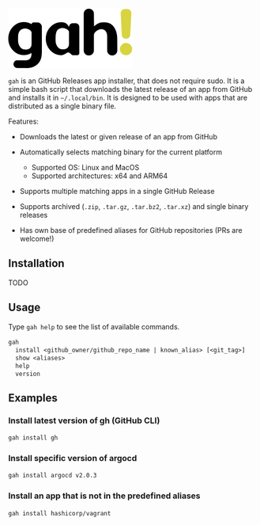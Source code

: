 ![gah! logo](./_static/logo.svg)

`gah` is an GitHub Releases app installer, that does not require sudo. It is a simple bash script that downloads the latest release of an app from GitHub and installs it in `~/.local/bin`. It is designed to be used with apps that are distributed as a single binary file.

Features:

- Downloads the latest or given release of an app from GitHub
- Automatically selects matching binary for the current platform

  - Supported OS: Linux and MacOS
  - Supported architectures: x64 and ARM64

- Supports multiple matching apps in a single GitHub Release
- Supports archived (`.zip`, `.tar.gz`, `.tar.bz2`, `.tar.xz`) and single binary releases
- Has own base of predefined aliases for GitHub repositories (PRs are welcome!)

## Installation

TODO

## Usage

Type `gah help` to see the list of available commands.

```text
gah
  install <github_owner/github_repo_name | known_alias> [<git_tag>]
  show <aliases>
  help
  version
```

## Examples

### Install latest version of gh (GitHub CLI)

```bash
gah install gh
```

### Install specific version of argocd

```bash
gah install argocd v2.0.3
```

### Install an app that is not in the predefined aliases

```bash
gah install hashicorp/vagrant
```
